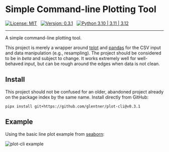 Simple Command-line Plotting Tool
=================================

[![License: MIT](https://img.shields.io/badge/License-MIT-yellow.svg)](https://opensource.org/licenses/MIT)
&nbsp;
[![Version: 0.3.1](https://img.shields.io/badge/Version-0.3.1-green.svg)](https://github.com/glentner/plot-cli)
&nbsp;
[![Python 3.10 | 3.11 | 3.12](https://img.shields.io/badge/Python-3.10%20%20|%203.11%20|%203.12-blue.svg)](https://www.python.org/downloads)

---

A simple command-line plotting tool. 

This project is merely a wrapper around [tplot](https://pypi.org/project/tplot/) and 
[pandas](https://pypi.org/project/pandas/) for the CSV input and data manipulation (e.g., resampling).
The project should be considered to be in _beta_ and subject to change. It works extremely well for 
well-behaved input, but can be rough around the edges when data is not clean. 


Install
-------

This project should not be confused for an older, abandoned project already on the 
package index by the same name. Install directly from GitHub:

```shell
pipx install git+https://github.com/glentner/plot-cli@v0.3.1
```


Example
-------

Using the basic line plot example from 
[seaborn](https://seaborn.pydata.org/examples/wide_data_lineplot.html):

![plot-cli example](https://github.com/glentner/plot-cli/assets/8965948/fa5179c8-93b5-427e-a562-a26f6599de39)